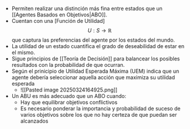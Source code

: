 - Permiten realizar una distinción más fina entre estados que un [[Agentes Basados en Objetivos|ABO]].
- Cuentan con una [Función de Utilidad] $$U:S→ℝ$$que captura las preferencias del agente por los estados del mundo. 
- La utilidad de un estado cuantifica el grado de deseabilidad de estar en el mismo.
- Sigue principios de [[Teoría de Decisión]] para balancear los posibles resultados con la probabilidad de que ocurran.
- Según el prinicipio de Utilidad Esperada Máxima (UEM) indica que un agente debería seleccionar aquella acción que maximiza su utilidad esperada
	- ![[Pasted image 20250324164925.png]]
- Un ABU es más adecuado que un ABO cuando:
	- Hay que equilibrar objetivos conflictivos
	- Es necesario ponderar la importancia y probabilidad de suceso de  varios objetivos sobre los que no hay certeza de que puedan ser alcanzados